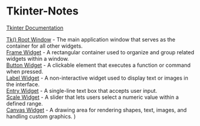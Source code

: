 # Tkinter-Notes

[Tkinter Documentation](https://www.cs.nmt.edu/~jeffery/Shipman/www/docs/tcc/help/pubs/tkinter/web/index.html)

[Tk() Root Window](WidgetNotes/Tk().md) - The main application window that serves as the container for all other widgets.
<br>
[Frame Widget](WidgetNotes/Frame.md) - A rectangular container used to organize and group related widgets within a window.
<br>
[Button Widget](WidgetNotes/Button.md) - A clickable element that executes a function or command when pressed.
<br>
[Label Widget](WidgetNotes/Label.md) - A non-interactive widget used to display text or images in the interface.
<br>
[Entry Widget](WidgetNotes/Entry.md) - A single-line text box that accepts user input.
<br>
[Scale Widget](WidgetNotes/Scale.md) - A slider that lets users select a numeric value within a defined range.
<br>
[Canvas Widget](WidgetNotes.Canvas.md) - A drawing area for rendering shapes, text, images, and handling custom graphics.
)









